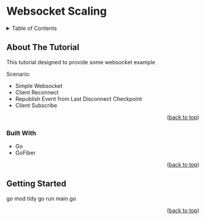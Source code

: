 # Websocket Scaling
<a name="readme-top"></a>


<!-- TABLE OF CONTENTS -->
<details>
  <summary>Table of Contents</summary>
  <ol>
    <li>
      <a href="#about-the-tutorial">About The Tutorial</a>
      <ul>
        <li><a href="#built-with">Built With</a></li>
      </ul>
    </li>
    <li>
      <a href="#getting-started">Getting Started</a>
    </li>
  </ol>
</details>

<!-- ABOUT THE PROJECT -->
## About The Tutorial
<!-- [![Product Name Screen Shot][product-screenshot]](#) -->

This tutorial designed to provide some websocket example

Scenario:
* Simple Websocket
* Client Reconnect 
* Republish Event from Last Disconnect Checkpoint
* Client Subscribe


<p align="right">(<a href="#readme-top">back to top</a>)</p>

### Built With

* Go
* GoFiber

<p align="right">(<a href="#readme-top">back to top</a>)</p>


<!-- GETTING STARTED -->
## Getting Started
go mod tidy
go run main.go


<p align="right">(<a href="#readme-top">back to top</a>)</p>


<!-- MARKDOWN LINKS & IMAGES -->
<!-- [product-screenshot]: public/home.png -->
